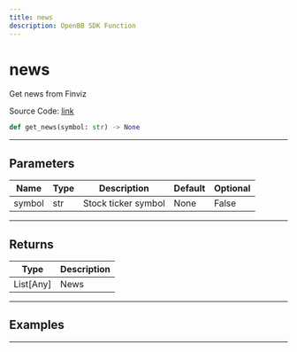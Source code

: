 ```yaml
---
title: news
description: OpenBB SDK Function
---
```


# news

Get news from Finviz

Source Code: [link](https://github.com/OpenBB-finance/OpenBBTerminal/tree/main/openbb_terminal/stocks/due_diligence/finviz_model.py#L16)

```python
def get_news(symbol: str) -> None
```
---

## Parameters

| Name | Type | Description | Default | Optional |
| ---- | ---- | ----------- | ------- | -------- |
| symbol | str | Stock ticker symbol | None | False |

---

## Returns

| Type | Description |
| ---- | ----------- |
| List[Any] | News |

---

## Examples

---

